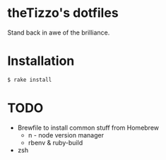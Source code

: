 # theTizzo's dotfiles

Stand back in awe of the brilliance.

# Installation

```sh
$ rake install
```

# TODO

* Brewfile to install common stuff from Homebrew
  * n - node version manager
  * rbenv & ruby-build
* zsh
